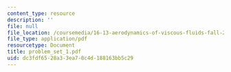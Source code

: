 ```yaml
---
content_type: resource
description: ''
file: null
file_location: /coursemedia/16-13-aerodynamics-of-viscous-fluids-fall-2003/dc3fdf6528a33ea78c4d188163bb5c29_problem_set_1.pdf
file_type: application/pdf
resourcetype: Document
title: problem_set_1.pdf
uid: dc3fdf65-28a3-3ea7-8c4d-188163bb5c29
---
```

